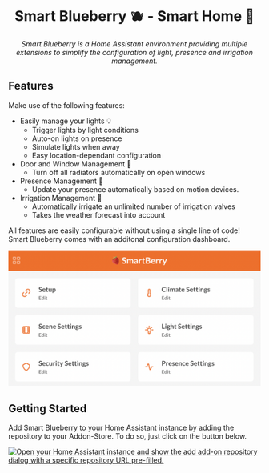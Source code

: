 # <center>Smart Blueberry 🫐 - Smart Home 🏡</center>

_<center>Smart Blueberry is a Home Assistant environment providing multiple extensions to simplify the configuration of light, presence and irrigation management.</center>_

## Features

Make use of the following features:

- Easily manage your lights 💡
  - Trigger lights by light conditions
  - Auto-on lights on presence
  - Simulate lights when away
  - Easy location-dependant configuration
- Door and Window Management 🚪
  - Turn off all radiators automatically on open windows
- Presence Management 👋
  - Update your presence automatically based on motion devices.
- Irrigation Management 🏡
  - Automatically irrigate an unlimited number of irrigation valves
  - Takes the weather forecast into account

All features are easily configurable without using a single line of code! Smart Blueberry comes with an additonal configuration dashboard.

![Dashboard](.github/assets/dashboard.png)

## Getting Started

Add Smart Blueberry to your Home Assistant instance by adding the repository to your Addon-Store. To do so, just click on the button below.

[![Open your Home Assistant instance and show the add add-on repository dialog with a specific repository URL pre-filled.](https://my.home-assistant.io/badges/supervisor_add_addon_repository.svg)](https://my.home-assistant.io/redirect/supervisor_add_addon_repository/?repository_url=https%3A%2F%2Fgithub.com%2Fjanwo%2Fsmartblueberry)
